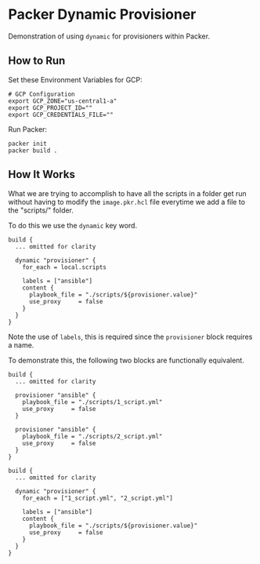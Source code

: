 # Packer Dynamic Provisioner

Demonstration of using `dynamic` for provisioners within Packer.

## How to Run

Set these Environment Variables for GCP:

```
# GCP Configuration
export GCP_ZONE="us-central1-a"
export GCP_PROJECT_ID=""
export GCP_CREDENTIALS_FILE=""
```

Run Packer:

```
packer init
packer build .
```

## How It Works

What we are trying to accomplish to have all the scripts in a folder get run without having to modify the `image.pkr.hcl` file everytime we add a file to the "scripts/" folder.

To do this we use the `dynamic` key word.

```
build {
  ... omitted for clarity

  dynamic "provisioner" {
    for_each = local.scripts

    labels = ["ansible"]
    content {
      playbook_file = "./scripts/${provisioner.value}"
      use_proxy     = false
    }
  }
}
```

Note the use of `labels`, this is required since the `provisioner` block requires a name.

To demonstrate this, the following two blocks are functionally equivalent.

```
build {
  ... omitted for clarity

  provisioner "ansible" {
    playbook_file = "./scripts/1_script.yml"
    use_proxy     = false
  }

  provisioner "ansible" {
    playbook_file = "./scripts/2_script.yml"
    use_proxy     = false
  }
}
```

```
build {
  ... omitted for clarity

  dynamic "provisioner" {
    for_each = ["1_script.yml", "2_script.yml"]

    labels = ["ansible"]
    content {
      playbook_file = "./scripts/${provisioner.value}"
      use_proxy     = false
    }
  }
}
```
